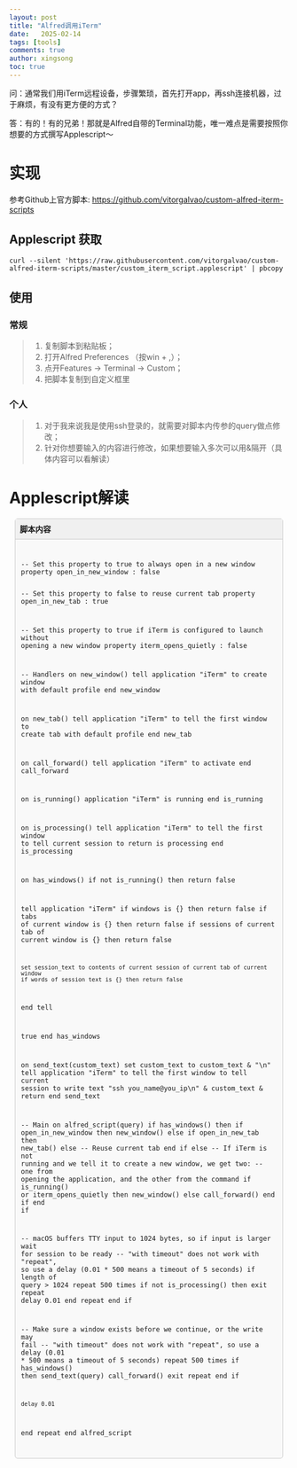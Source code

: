 ```yaml
---
layout: post
title: "Alfred调用iTerm"
date:   2025-02-14
tags: [tools]
comments: true
author: xingsong
toc: true
---
```


问：通常我们用iTerm远程设备，步骤繁琐，首先打开app，再ssh连接机器，过于麻烦，有没有更方便的方式？

答：有的！有的兄弟！那就是Alfred自带的Terminal功能，唯一难点是需要按照你想要的方式撰写Applescript～

<!-- more -->

# 实现

参考Github上官方脚本: https://github.com/vitorgalvao/custom-alfred-iterm-scripts

## Applescript 获取

```shell
curl --silent 'https://raw.githubusercontent.com/vitorgalvao/custom-alfred-iterm-scripts/master/custom_iterm_script.applescript' | pbcopy
```

## 使用

### 常规
> 1. 复制脚本到粘贴板；
> 2. 打开Alfred Preferences （按win + ,）；
> 3. 点开Features -> Terminal -> Custom；
> 4. 把脚本复制到自定义框里

### 个人
> 1. 对于我来说我是使用ssh登录的，就需要对脚本内传参的query做点修改；
> 2. 针对你想要输入的内容进行修改，如果想要输入多次可以用&隔开（具体内容可以看解读）

# Applescript解读

<div class="code-box">
<div class="code-box-title">脚本内容</div>
<div class="code-box-content">
  <pre><code>
-- Set this property to true to always open in a new window
property open_in_new_window : false

-- Set this property to false to reuse current tab
property open_in_new_tab : true

-- Set this property to true if iTerm is configured to launch without opening a new window
property iterm_opens_quietly : false

-- Handlers
on new_window()
  tell application "iTerm" to create window with default profile
end new_window 

on new_tab()
  tell application "iTerm" to tell the first window to create tab with default profile
end new_tab

on call_forward()
  tell application "iTerm" to activate
end call_forward

on is_running()
  application "iTerm" is running
end is_running

on is_processing()
  tell application "iTerm" to tell the first window to tell current session to return is processing
end is_processing

on has_windows()
  if not is_running() then return false

  tell application "iTerm"
    if windows is {} then return false
    if tabs of current window is {} then return false
    if sessions of current tab of current window is {} then return false

    set session_text to contents of current session of current tab of current window
    if words of session_text is {} then return false
  end tell

  true
end has_windows

on send_text(custom_text)
  set custom_text to custom_text & "\n"
  tell application "iTerm" to tell the first window to tell current session to write text  "ssh you_name@you_ip\n" & custom_text & return
end send_text

-- Main
on alfred_script(query)
  if has_windows() then
    if open_in_new_window then
      new_window()
    else if open_in_new_tab then
      new_tab()
    else
      -- Reuse current tab
    end if
  else
    -- If iTerm is not running and we tell it to create a new window, we get two:
    -- one from opening the application, and the other from the command
    if is_running() or iterm_opens_quietly then
      new_window()
    else
      call_forward()
    end if
  end if

  -- macOS buffers TTY input to 1024 bytes, so if input is larger wait for session to be ready
  -- "with timeout" does not work with "repeat", so use a delay (0.01 * 500 means a timeout of 5 seconds)
  if length of query > 1024
    repeat 500 times
      if not is_processing() then exit repeat
      delay 0.01
    end repeat
  end if

  -- Make sure a window exists before we continue, or the write may fail
  -- "with timeout" does not work with "repeat", so use a delay (0.01 * 500 means a timeout of 5 seconds)
  repeat 500 times
    if has_windows() then
      send_text(query)
      call_forward()
      exit repeat
    end if

    delay 0.01
  end repeat
end alfred_script
  </code></pre>
</details>

<style>
.code-box {
  border: 1px solid #ccc; /* 边框 */
  border-radius: 5px; /* 圆角 */
  margin: 10px; /* 外边距 */
  font-family: monospace; /* 等宽字体 */
  background-color: #f9f9f9; /* 背景颜色 */
}

.code-box-title {
  background-color: #f0f0f0; /* 标题背景色 */
  padding: 8px; /* 内边距 */
  cursor: pointer; /* 鼠标样式 */
  font-weight: bold; /* 字体加粗 */
  border-bottom: 1px solid #ccc; /* 标题底部边框 */
}

.code-box-content {
  padding: 10px; /* 代码内容内边距 */
  overflow-x: auto; /* 水平滚动条 */
}

/* 如果使用<details>标签，添加以下样式 */
.code-box[open] .code-box-title {
    border-bottom: none;
}
</style>